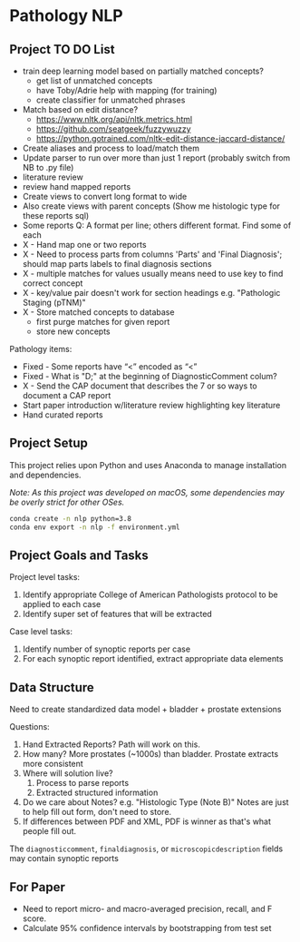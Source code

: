 # Pathology NLP

## Project TO DO List

* train deep learning model based on partially matched concepts?
  * get list of unmatched concepts
  * have Toby/Adrie help with mapping (for training)
  * create classifier for unmatched phrases
* Match based on edit distance?
  * https://www.nltk.org/api/nltk.metrics.html
  * https://github.com/seatgeek/fuzzywuzzy
  * https://python.gotrained.com/nltk-edit-distance-jaccard-distance/
* Create aliases and process to load/match them
* Update parser to run over more than just 1 report (probably switch from NB to .py file)
* literature review
* review hand mapped reports
* Create views to convert long format to wide
* Also create views with parent concepts (Show me histologic type for these reports sql)
* Some reports Q: A format per line; others different format. Find some of each
* X - Hand map one or two reports
* X - Need to process parts from columns 'Parts' and 'Final Diagnosis'; should map parts labels to final diagnosis sections
* X - multiple matches for values usually means need to use key to find correct concept
* X - key/value pair doesn't work for section headings e.g. "Pathologic Staging (pTNM)"
* X - Store matched concepts to database
  * first purge matches for given report
  * store new concepts

Pathology items:
* Fixed - Some reports have “<” encoded as “&lt;”
* Fixed - What is "D;" at the beginning of DiagnosticComment colum?
* X - Send the CAP document that describes the 7 or so ways to document a CAP report
* Start paper introduction w/literature review highlighting key literature
* Hand curated reports

## Project Setup

This project relies upon Python and uses Anaconda to manage installation and dependencies.

*Note: As this project was developed on macOS, some dependencies may be overly strict for other OSes.*

```bash
conda create -n nlp python=3.8
conda env export -n nlp -f environment.yml
```

## Project Goals and Tasks

Project level tasks:

1. Identify appropriate College of American Pathologists protocol to be applied to each case
2. Identify super set of features that will be extracted

Case level tasks:

1. Identify number of synoptic reports per case
2. For each synoptic report identified, extract appropriate data elements


## Data Structure

Need to create standardized data model + bladder + prostate extensions

Questions:

1. Hand Extracted Reports? Path will work on this.
2. How many? More prostates (~1000s) than bladder. Prostate extracts more consistent
3. Where will solution live?
   1. Process to parse reports
   2. Extracted structured information
4. Do we care about Notes? e.g. "Histologic Type (Note B)" Notes are just to help fill out form, don't need to store.
5. If differences between PDF and XML, PDF is winner as that's what people fill out.

The `diagnosticcomment`, `finaldiagnosis`, or `microscopicdescription` fields may contain synoptic reports

## For Paper

* Need to report micro- and macro-averaged precision, recall, and F score.
* Calculate 95% confidence intervals by bootstrapping from test set
